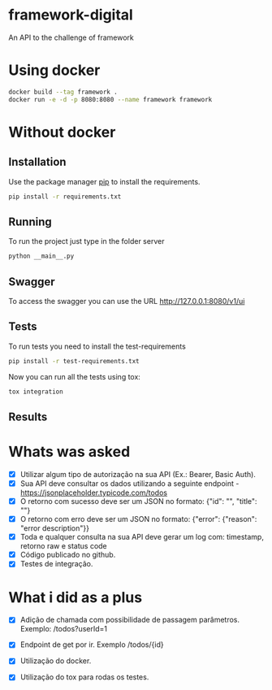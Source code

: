 # framework-digital

An API to the challenge of framework


# Using docker

```bash
docker build --tag framework .
docker run -e -d -p 8080:8080 --name framework framework
```

# Without docker

## Installation

Use the package manager [pip](https://pip.pypa.io/en/stable/) to install the requirements.

```bash
pip install -r requirements.txt
```

## Running

To run the project just type in the folder server

```bash
python __main__.py
```

## Swagger

To access the swagger you can use the URL http://127.0.0.1:8080/v1/ui

## Tests

To run tests you need to install the test-requirements

```bash
pip install -r test-requirements.txt
```

Now you can run all the tests using tox:

```bash
tox integration
```


## Results

# Whats was asked
- [x] Utilizar algum tipo de autorização na sua API (Ex.: Bearer, Basic Auth).
- [x] Sua API deve consultar os dados utilizando a seguinte endpoint - https://jsonplaceholder.typicode.com/todos
- [x] O retorno com sucesso deve ser um JSON no formato: {"id": "", "title": ""}
- [x] O retorno com erro deve ser um JSON no formato: {"error": {"reason": "error description"}}
- [x] Toda e qualquer consulta na sua API deve gerar um log com: timestamp, retorno raw e status code
- [x] Código publicado no github.
- [x] Testes de integração.
  
 # What i did as a plus
- [x] Adição de chamada com possibilidade de passagem parâmetros. Exemplo: /todos?userId=1
- [x] Endpoint de get por ir. Exemplo /todos/{id}
- [x] Utilização do docker.
- [x] Utilização do tox para rodas os testes.
  

